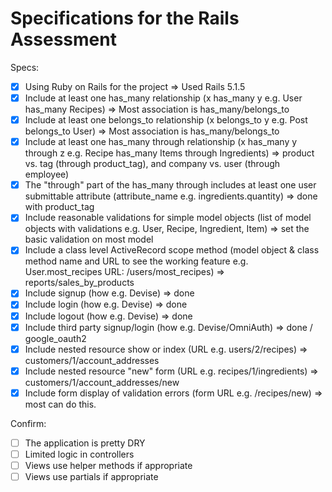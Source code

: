 # Specifications for the Rails Assessment

Specs:
- [x] Using Ruby on Rails for the project => Used Rails 5.1.5 
- [x] Include at least one has_many relationship (x has_many y e.g. User has_many Recipes) => Most association is has_many/belongs_to
- [x] Include at least one belongs_to relationship (x belongs_to y e.g. Post belongs_to User) => Most association is has_many/belongs_to
- [x] Include at least one has_many through relationship (x has_many y through z e.g. Recipe has_many Items through Ingredients) => product vs. tag (through product_tag), and company vs. user (through employee)
- [x] The "through" part of the has_many through includes at least one user submittable attribute (attribute_name e.g. ingredients.quantity) => done with product_tag
- [x] Include reasonable validations for simple model objects (list of model objects with validations e.g. User, Recipe, Ingredient, Item) => set the basic validation on most model
- [x] Include a class level ActiveRecord scope method (model object & class method name and URL to see the working feature e.g. User.most_recipes URL: /users/most_recipes) => reports/sales_by_products
- [x] Include signup (how e.g. Devise) => done
- [x] Include login (how e.g. Devise) => done
- [x] Include logout (how e.g. Devise) => done
- [x] Include third party signup/login (how e.g. Devise/OmniAuth) => done / google_oauth2
- [x] Include nested resource show or index (URL e.g. users/2/recipes) => customers/1/account_addresses
- [x] Include nested resource "new" form (URL e.g. recipes/1/ingredients) => customers/1/account_addresses/new
- [x] Include form display of validation errors (form URL e.g. /recipes/new) => most can do this. 

Confirm:
- [ ] The application is pretty DRY
- [ ] Limited logic in controllers
- [ ] Views use helper methods if appropriate
- [ ] Views use partials if appropriate
